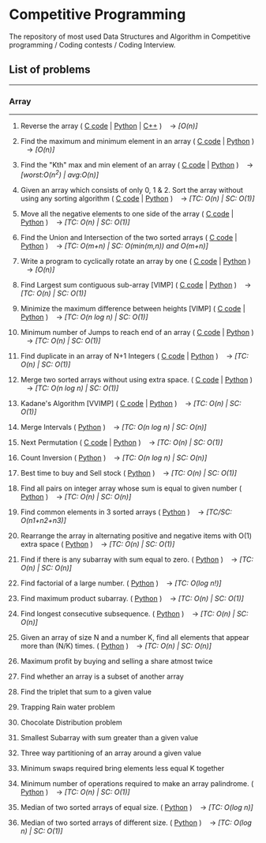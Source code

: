 # Competitive Programming
The repository of most used Data Structures and Algorithm in Competitive programming / Coding contests / Coding Interview.

## List of problems
----
### **Array**
----
1. Reverse the array 
(
    [C code](https://github.com/suvambasak/cp/blob/main/array/c/1_reverse_of_array.c) | 
    [Python](https://github.com/suvambasak/cp/blob/main/array/python3/1_reverse_of_array.py) | 
    [C++](https://github.com/suvambasak/cp/blob/main/array/cpp/Reverse_an_Array.cpp)
)
&nbsp;&nbsp;&nbsp;&#8594; _[O(n)]_

2. Find the maximum and minimum element in an array 
(
    [C code](https://github.com/suvambasak/cp/blob/main/array/c/2_min_max_of_array.c) | 
    [Python](https://github.com/suvambasak/cp/blob/main/array/python3/2_min_max_of_array.py)
)
&nbsp;&nbsp;&nbsp;&#8594; _[O(n)]_

3. Find the "Kth" max and min element of an array 
(
    [C code](https://github.com/suvambasak/cp/blob/main/array/c/3_kth_min_max.c) |
    [Python](https://github.com/suvambasak/cp/blob/main/array/python3/3_kth_min_max.py)
) 
&nbsp;&nbsp;&nbsp;&#8594; _[worst:O(n<sup>2</sup>) | avg:O(n)]_

4. Given an array which consists of only 0, 1 & 2. Sort the array without using any sorting algorithm
(
    [C code](https://github.com/suvambasak/cp/blob/main/array/c/4_sort_012.c) |
    [Python](https://github.com/suvambasak/cp/blob/main/array/python3/4_sort_012.py)
)
&nbsp;&nbsp;&nbsp;&#8594; _[TC: O(n) | SC: O(1)]_

5. Move all the negative elements to one side of the array 
(
    [C code](https://github.com/suvambasak/cp/blob/main/array/c/5_move_all_negative_elements.c) | 
    [Python](https://github.com/suvambasak/cp/blob/main/array/python3/5_move_all_negative_elements.py)
)
&nbsp;&nbsp;&nbsp;&#8594; _[TC: O(n) | SC: O(1)]_

6. Find the Union and Intersection of the two sorted arrays 
(
    [C code](https://github.com/suvambasak/cp/blob/main/array/c/6_union_intersection.c) | 
    [Python](https://github.com/suvambasak/cp/blob/main/array/python3/6_union_intersection.py)
)
&nbsp;&nbsp;&nbsp;&#8594; _[TC: O(m+n) | SC: O(min(m,n)) and O(m+n)]_

7. Write a program to cyclically rotate an array by one 
(
    [C code](https://github.com/suvambasak/cp/blob/main/array/c/7_rotate.c) | 
    [Python](https://github.com/suvambasak/cp/blob/main/array/python3/7_rotate.py)
) 
&nbsp;&nbsp;&nbsp;&#8594; _[O(n)]_

8. Find Largest sum contiguous sub-array [VIMP]
(
    [C code](https://github.com/suvambasak/cp/blob/main/array/c/8_max_sum_contiguous_sub_array.c) | 
    [Python](https://github.com/suvambasak/cp/blob/main/array/python3/8_max_sum_contiguous_sub_array.py)
) 
&nbsp;&nbsp;&nbsp;&#8594; _[TC: O(n) | SC: O(1)]_

9. Minimize the maximum difference between heights [VIMP]
(
    [C code](https://github.com/suvambasak/cp/blob/main/array/c/9_minimize_maximum_difference.c) | 
    [Python](https://github.com/suvambasak/cp/blob/main/array/python3/9_minimize_maximum_difference.py)
) 
&nbsp;&nbsp;&nbsp;&#8594; _[TC: O(n log n) | SC: O(1)]_

10. Minimum number of Jumps to reach end of an array
(
    [C code](https://github.com/suvambasak/cp/blob/main/array/c/10_minimum_num_of_jumps.c) |
    [Python](https://github.com/suvambasak/cp/blob/main/array/python3/10_minimum_num_of_jumps.py)
) 
&nbsp;&nbsp;&nbsp;&#8594; _[TC: O(n) | SC: O(1)]_

11. Find duplicate in an array of N+1 Integers
(
    [C code](https://github.com/suvambasak/cp/blob/main/array/c/11_find_duplicate.c) |
    [Python](https://github.com/suvambasak/cp/blob/main/array/python3/11_find_duplicate.py)
) 
&nbsp;&nbsp;&nbsp;&#8594; _[TC: O(n) | SC: O(1)]_

12. Merge two sorted arrays without using extra space.
(
    [C code](https://github.com/suvambasak/cp/blob/main/array/c/12_merge_without_extra_space.c) |
    [Python](https://github.com/suvambasak/cp/blob/main/array/python3/12_merge_without_extra_space.py)
) 
&nbsp;&nbsp;&nbsp;&#8594; _[TC: O(n log n) | SC: O(1)]_

13. Kadane's Algorithm [VVIMP]
(
    [C code](https://github.com/suvambasak/cp/blob/main/array/c/13_kadanes_algorithm.c) | 
    [Python](https://github.com/suvambasak/cp/blob/main/array/python3/13_kadanes_algorithm.py)
)
&nbsp;&nbsp;&nbsp;&#8594; _[TC: O(n) | SC: O(1)]_

14. Merge Intervals
(
    [Python](https://github.com/suvambasak/cp/blob/main/array/python3/14_merge_intervals.py)
)
&nbsp;&nbsp;&nbsp;&#8594; _[TC: O(n log n) | SC: O(n)]_

15. Next Permutation
(
    [C code](https://github.com/suvambasak/cp/blob/main/array/c/15_next_permutation.c) |
    [Python](https://github.com/suvambasak/cp/blob/main/array/python3/15_next_permutation.py)
)
&nbsp;&nbsp;&nbsp;&#8594; _[TC: O(n) | SC: O(1)]_

16. Count Inversion
(
    [Python](https://github.com/suvambasak/cp/blob/main/array/python3/16_count_inversion.py)
)
&nbsp;&nbsp;&nbsp;&#8594; _[TC: O(n log n) | SC: O(n)]_

17. Best time to buy and Sell stock
(
    [Python](https://github.com/suvambasak/cp/blob/main/array/python3/17_buy_Sell_stock.py)
)
&nbsp;&nbsp;&nbsp;&#8594; _[TC: O(n) | SC: O(1)]_

18. Find all pairs on integer array whose sum is equal to given number
(
    [Python](https://github.com/suvambasak/cp/blob/main/array/python3/18_pair_num_equal_input_sum.py)
)
&nbsp;&nbsp;&nbsp;&#8594; _[TC: O(n) | SC: O(n)]_

19. Find common elements in 3 sorted arrays
(
    [Python](https://github.com/suvambasak/cp/blob/main/array/python3/19_common_elements_three_sorted_array.py)
)
&nbsp;&nbsp;&nbsp;&#8594; _[TC/SC: O(n1+n2+n3)]_

20. Rearrange the array in alternating positive and negative items with O(1) extra space
(
    [Python](https://github.com/suvambasak/cp/blob/main/array/python3/20_alternating_positive_negative.py)
)
&nbsp;&nbsp;&nbsp;&#8594; _[TC: O(n) | SC: O(1)]_

21. Find if there is any subarray with sum equal to zero.
(
    [Python](https://github.com/suvambasak/cp/blob/main/array/python3/21_subarray_with_sum_zero.py)
)
&nbsp;&nbsp;&nbsp;&#8594; _[TC: O(n) | SC: O(n)]_

22. Find factorial of a large number.
(
    [Python](https://github.com/suvambasak/cp/blob/main/array/python3/22_factorial_large_num.py)
)
&nbsp;&nbsp;&nbsp;&#8594; _[TC: O(log n!)]_

23. Find maximum product subarray.
(
    [Python](https://github.com/suvambasak/cp/blob/main/array/python3/23_max_product_subarray.py)
)
&nbsp;&nbsp;&nbsp;&#8594; _[TC: O(n) | SC: O(1)]_

24. Find longest consecutive subsequence.
(
    [Python](https://github.com/suvambasak/cp/blob/main/array/python3/24_longest_consecutive_sequence.py)
)
&nbsp;&nbsp;&nbsp;&#8594; _[TC: O(n) | SC: O(n)]_

25. Given an array of size N and a number K, find all elements that appear more than (N/K) times.
(
    [Python](https://github.com/suvambasak/cp/blob/main/array/python3/25_elements_appear_n_by_k_times.py)
)
&nbsp;&nbsp;&nbsp;&#8594; _[TC: O(n) | SC: O(n)]_

26. Maximum profit by buying and selling a share atmost twice

27. Find whether an array is a subset of another array

28. Find the triplet that sum to a given value

29. Trapping Rain water problem

30. Chocolate Distribution problem

31. Smallest Subarray with sum greater than a given value

32. Three way partitioning of an array around a given value

33. Minimum swaps required bring elements less equal K together

34. Minimum number of operations required to make an array palindrome.
(
    [Python](https://github.com/suvambasak/cp/blob/main/array/python3/34_min_operation_palindromic_array.py)
)
&nbsp;&nbsp;&nbsp;&#8594; _[TC: O(n) | SC: O(1)]_

35. Median of two sorted arrays of equal size.
(
    [Python](https://github.com/suvambasak/cp/blob/main/array/python3/35_median_two_sorted_arrays_equal_size.py)
)
&nbsp;&nbsp;&nbsp;&#8594; _[TC: O(log n)]_

36. Median of two sorted arrays of different size.
(
    [Python](https://github.com/suvambasak/cp/blob/main/array/python3/36_median_two_sorted_arrays_diff_size.py)
)
&nbsp;&nbsp;&nbsp;&#8594; _[TC: O(log n) | SC: O(1)]_